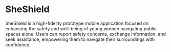 # SheShield

SheShield is a high-fidelity prototype mobile application focused on enhancing the safety and well-being of young women navigating public spaces alone. Users can report safety concerns, exchange information, and seek assistance, empowering them to navigate their surroundings with confidence.
